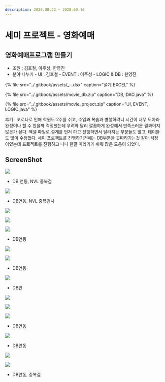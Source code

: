 ```yaml
---
description: 2020.08.22 ~ 2020.09.16
---
```


# 세미 프로젝트 - 영화예매

## 영화예매프로그램 만들기

* 조원 : 김호철, 이주성, 한영진
* 분야 나누기 - UI : 김호철 - EVENT : 이주성 - LOGIC & DB : 한영진

{% file src="../.gitbook/assets/\_-.xlsx" caption="설계 EXCEL" %}

{% file src="../.gitbook/assets/movie\_db.zip" caption="DB, DAO.java" %}

{% file src="../.gitbook/assets/movie\_project.zip" caption="UI, EVENT, LOGIC.java" %}

후기 : 코로나로 인해 학원도 2주를 쉬고, 수업과 복습과 병행하려니 시간이 너무 모자라 완성이나 할 수 있을까 걱정했는데 우려와 달리 깔끔하게 완성해서 만족스러운 결과이지 않은가 싶다. 엑셀 파일로 설계를 먼저 하고 진행하면서 달라지는 부분들도 많고, 테이블도 많이 수정했다. 세미 프로젝트를 진행하기전에는 DB부분을 못따라가는것 같아 걱정이였는데 프로젝트를 진행하고 나니 한결 따라가기 쉬워 많은 도움이 되었다.

## ScreenShot

![](../.gitbook/assets/11.png)

* DB 연동, NVL 중복검

![](../.gitbook/assets/22.png)

* DB연동, NVL 중복검사

![](../.gitbook/assets/33.png)

![](../.gitbook/assets/44.png)

![](../.gitbook/assets/55.png)

* DB연동

![](../.gitbook/assets/66.png)

![](../.gitbook/assets/77.png)

* DB연동

![](../.gitbook/assets/88.png)

* DB연

![](../.gitbook/assets/99.png)

![](../.gitbook/assets/1010.png)

![](../.gitbook/assets/111111.png)

* DB연동

![](../.gitbook/assets/12.png)

* DB연동

![](../.gitbook/assets/13.png)

![](../.gitbook/assets/14.png)

* DB연동, 중복검

